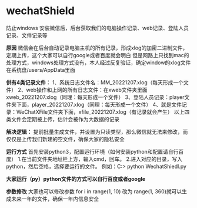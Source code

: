 # wechatShield
防止windows 安装微信后，后台获取我们的电脑操作记录、web记录、登陆人员记录、文件记录等


**原因**
微信会在后台自动记录电脑主机的所有记录，形成xlog的加密二进制文件，定期上传，这个大家可以自行google或者百度就会明白
但是网路上只找到mac的处理方式，windows处理方式没有，本人经过反复验证，确定window的xlog文件在系统盘/users/AppData里面

**供有4类记录文件：**
1、系统日志文件名：MM_20221207.xlog（每天形成一个文件）
2、web操作和上网的所有日志文件：在xweb文件夹里面xweb_20221207.xlog（同理：每天形成一个文件）
3、登陆人员记录：player文件夹下面，player_20221207.xlog（同理：每天形成一个文件）
4、就是文件记录：WeChatXFile文件夹下面，xfile_20221207.xlog（有记录就会产生）
以上四类文件会定期被上传，估计会被作为大数据的记录

**解决逻辑：**
提前批量生成文件，并设置为只读类型，那么微信就无法来修改，而仅仅是上传我们新建的空文件，确保大家的隐私安全

**运行方式**
首先安装python3，配置运行环境（如何安装python和配置请自行百度）
1.在当前文件夹地址栏上方，输入cmd，回车。
2.进入对应的目录，写入python，然后空格，选择要运行的文件。
例如：C:\> python WechatShiedl.py

**大家运行（py）python文件的方式可以自行百度或者google**

**参数修改**
大家也可以修改参数
for i in range(1, 10) 改为 range(1, 360)就可以生成未来一年的文件，确保一年内信息安全
